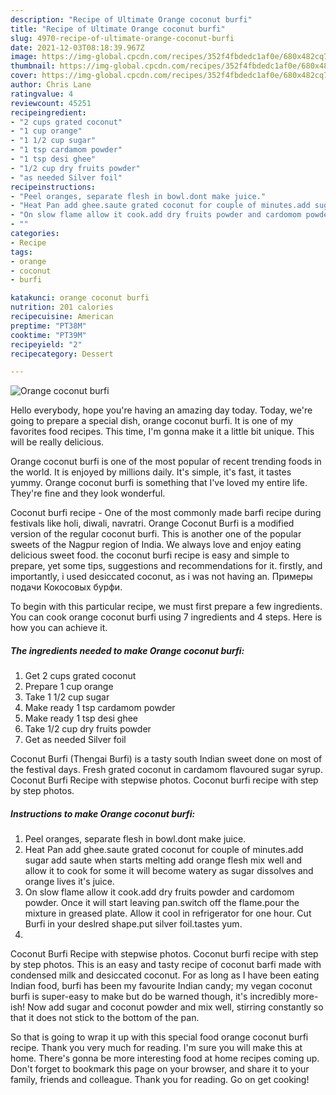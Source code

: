 ```yaml
---
description: "Recipe of Ultimate Orange coconut burfi"
title: "Recipe of Ultimate Orange coconut burfi"
slug: 4970-recipe-of-ultimate-orange-coconut-burfi
date: 2021-12-03T08:18:39.967Z
image: https://img-global.cpcdn.com/recipes/352f4fbdedc1af0e/680x482cq70/orange-coconut-burfi-recipe-main-photo.jpg
thumbnail: https://img-global.cpcdn.com/recipes/352f4fbdedc1af0e/680x482cq70/orange-coconut-burfi-recipe-main-photo.jpg
cover: https://img-global.cpcdn.com/recipes/352f4fbdedc1af0e/680x482cq70/orange-coconut-burfi-recipe-main-photo.jpg
author: Chris Lane
ratingvalue: 4
reviewcount: 45251
recipeingredient:
- "2 cups grated coconut"
- "1 cup orange"
- "1 1/2 cup sugar"
- "1 tsp cardamom powder"
- "1 tsp desi ghee"
- "1/2 cup dry fruits powder"
- "as needed Silver foil"
recipeinstructions:
- "Peel oranges, separate flesh in bowl.dont make juice."
- "Heat Pan add ghee.saute grated coconut for couple of minutes.add sugar add saute when starts melting add orange flesh mix well and allow it to cook for some it will become watery as sugar dissolves and orange lives it&#39;s juice."
- "On slow flame allow it cook.add dry fruits powder and cardomom powder. Once it will start leaving pan.switch off the flame.pour the mixture in greased plate. Allow it cool in refrigerator for one hour. Cut Burfi in your deslred shape.put silver foil.tastes yum."
- ""
categories:
- Recipe
tags:
- orange
- coconut
- burfi

katakunci: orange coconut burfi 
nutrition: 201 calories
recipecuisine: American
preptime: "PT38M"
cooktime: "PT39M"
recipeyield: "2"
recipecategory: Dessert

---
```



![Orange coconut burfi](https://img-global.cpcdn.com/recipes/352f4fbdedc1af0e/680x482cq70/orange-coconut-burfi-recipe-main-photo.jpg)

Hello everybody, hope you're having an amazing day today. Today, we're going to prepare a special dish, orange coconut burfi. It is one of my favorites food recipes. This time, I'm gonna make it a little bit unique. This will be really delicious.

Orange coconut burfi is one of the most popular of recent trending foods in the world. It is enjoyed by millions daily. It's simple, it's fast, it tastes yummy. Orange coconut burfi is something that I've loved my entire life. They're fine and they look wonderful.

Coconut burfi recipe - One of the most commonly made barfi recipe during festivals like holi, diwali, navratri. Orange Coconut Burfi is a modified version of the regular coconut burfi. This is another one of the popular sweets of the Nagpur region of India. We always love and enjoy eating delicious sweet food. the coconut burfi recipe is easy and simple to prepare, yet some tips, suggestions and recommendations for it. firstly, and importantly, i used desiccated coconut, as i was not having an. Примеры подачи Кокосовых бурфи.


To begin with this particular recipe, we must first prepare a few ingredients. You can cook orange coconut burfi using 7 ingredients and 4 steps. Here is how you can achieve it.

<!--inarticleads1-->

##### The ingredients needed to make Orange coconut burfi:

1. Get 2 cups grated coconut
1. Prepare 1 cup orange
1. Take 1 1/2 cup sugar
1. Make ready 1 tsp cardamom powder
1. Make ready 1 tsp desi ghee
1. Take 1/2 cup dry fruits powder
1. Get as needed Silver foil


Coconut Burfi (Thengai Burfi) is a tasty south Indian sweet done on most of the festival days. Fresh grated coconut in cardamom flavoured sugar syrup. Coconut Burfi Recipe with stepwise photos. Coconut burfi recipe with step by step photos. 

<!--inarticleads2-->

##### Instructions to make Orange coconut burfi:

1. Peel oranges, separate flesh in bowl.dont make juice.
1. Heat Pan add ghee.saute grated coconut for couple of minutes.add sugar add saute when starts melting add orange flesh mix well and allow it to cook for some it will become watery as sugar dissolves and orange lives it&#39;s juice.
1. On slow flame allow it cook.add dry fruits powder and cardomom powder. Once it will start leaving pan.switch off the flame.pour the mixture in greased plate. Allow it cool in refrigerator for one hour. Cut Burfi in your deslred shape.put silver foil.tastes yum.
1. 


Coconut Burfi Recipe with stepwise photos. Coconut burfi recipe with step by step photos. This is an easy and tasty recipe of coconut barfi made with condensed milk and desiccated coconut. For as long as I have been eating Indian food, burfi has been my favourite Indian candy; my vegan coconut burfi is super-easy to make but do be warned though, it&#39;s incredibly more-ish! Now add sugar and coconut powder and mix well, stirring constantly so that it does not stick to the bottom of the pan. 

So that is going to wrap it up with this special food orange coconut burfi recipe. Thank you very much for reading. I'm sure you will make this at home. There's gonna be more interesting food at home recipes coming up. Don't forget to bookmark this page on your browser, and share it to your family, friends and colleague. Thank you for reading. Go on get cooking!
